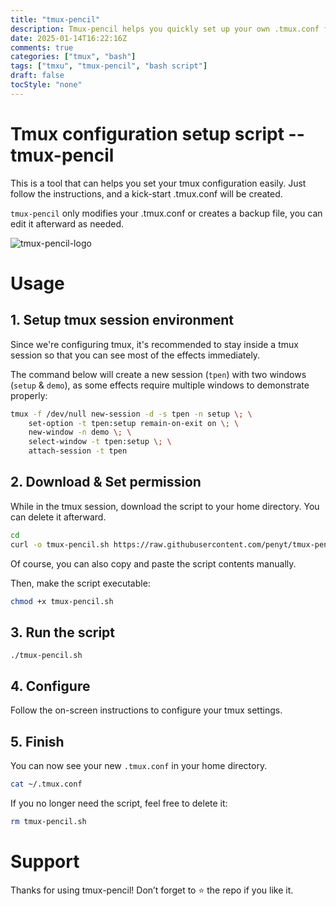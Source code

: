 ```yaml
---
title: "tmux-pencil"
description: Tmux-pencil helps you quickly set up your own .tmux.conf from scratch.
date: 2025-01-14T16:22:16Z
comments: true
categories: ["tmux", "bash"]
tags: ["tmxu", "tmux-pencil", "bash script"]
draft: false
tocStyle: "none"
---
```

# Tmux configuration setup script -- tmux-pencil

This is a tool that can helps you set your tmux configuration easily. Just follow the instructions, and a kick-start .tmux.conf will be created.

`tmux-pencil` only modifies your .tmux.conf or creates a backup file, you can edit it afterward as needed.

![tmux-pencil-logo](https://myrr.penli.quest/content/tmux-pencil/tmux-pencil-logo-text-trans.webp)

# Usage

## 1. Setup tmux session environment
Since we're configuring tmux, it's recommended to stay inside a tmux session so that you can see most of the effects immediately.

The command below will create a new session (`tpen`) with two windows (`setup` & `demo`), as some effects require multiple windows to demonstrate properly:

```bash
tmux -f /dev/null new-session -d -s tpen -n setup \; \
	set-option -t tpen:setup remain-on-exit on \; \
	new-window -n demo \; \
	select-window -t tpen:setup \; \
	attach-session -t tpen
```


## 2. Download & Set permission
While in the tmux session, download the script to your home directory. You can delete it afterward.
```bash
cd
curl -o tmux-pencil.sh https://raw.githubusercontent.com/penyt/tmux-pencil/refs/heads/main/tmux-pencil.sh
```
Of course, you can also copy and paste the script contents manually.

Then,
make the script executable:
```sh
chmod +x tmux-pencil.sh
```


## 3. Run the script
```
./tmux-pencil.sh
```

## 4. Configure
Follow the on-screen instructions to configure your tmux settings.

## 5. Finish
You can now see your new `.tmux.conf` in your home directory.
```sh
cat ~/.tmux.conf
```

If you no longer need the script, feel free to delete it:
```sh
rm tmux-pencil.sh
```

# Support
Thanks for using tmux-pencil! Don’t forget to ⭐️ the repo if you like it.
